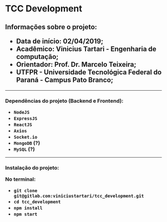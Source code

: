 <h1>TCC Development

<h2>Informações sobre o projeto:

* Data de início: 02/04/2019;
* Acadêmico: Vinicius Tartari - Engenharia de computação;
* Orientador: Prof. Dr. Marcelo Teixeira;
* UTFPR - Universidade Tecnológica Federal do Paraná - Campus Pato Branco;

-----------------------------------------

<h3>Dependências do projeto (Backend e Frontend):

* ``NodeJS``
* ``ExpressJS``
* ``ReactJS``
* ``Axios``
* ``Socket.io``
* ``MongoDB`` (?)
* ``MySQL`` (?)

-----------------------------------------

<h3>Instalação do projeto:

No terminal:
* ``git clone git@gitlab.com:viniciustartari/tcc_development.git``
* ``cd tcc_development``
* ``npm install``
* ``npm start``